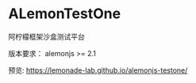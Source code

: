 # ALemonTestOne

阿柠檬框架沙盒测试平台

版本要求： alemonjs >= 2.1

预览: https://lemonade-lab.github.io/alemonjs-testone/
